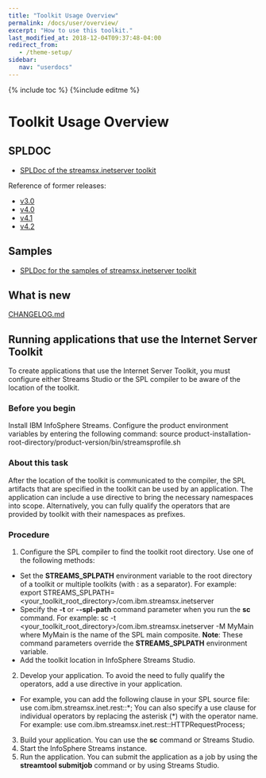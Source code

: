 ```yaml
---
title: "Toolkit Usage Overview"
permalink: /docs/user/overview/
excerpt: "How to use this toolkit."
last_modified_at: 2018-12-04T09:37:48-04:00
redirect_from:
   - /theme-setup/
sidebar:
   nav: "userdocs"
---
```

{% include toc %}
{%include editme %}

# Toolkit Usage Overview

## SPLDOC

* [SPLDoc of the streamsx.inetserver toolkit](https://ibmstreams.github.io/streamsx.inetserver/doc/spldoc/html/tk$com.ibm.streamsx.inetserver/tk$com.ibm.streamsx.inetserver.html)

Reference of former releases:
* [v3.0](https://ibmstreams.github.io/streamsx.inetserver/v3.0/doc/spldoc/html/index.html)
* [v4.0](https://ibmstreams.github.io/streamsx.inetserver/v4.0/doc/spldoc/html/index.html)
* [v4.1](https://ibmstreams.github.io/streamsx.inetserver/v4.1/doc/spldoc/html/index.html)
* [v4.2](https://ibmstreams.github.io/streamsx.inetserver/v4.2/doc/spldoc/html/index.html)

## Samples

* [SPLDoc for the samples of streamsx.inetserver toolkit](https://ibmstreams.github.io/streamsx.inetserver/samples/doc/spldoc/html/index.html)


## What is new

[CHANGELOG.md](https://github.com/IBMStreams/streamsx.inetserver/blob/master/CHANGELOG.md)


## Running applications that use the Internet Server Toolkit

To create applications that use the Internet Server Toolkit, you must configure either Streams Studio
or the SPL compiler to be aware of the location of the toolkit.

### Before you begin

Install IBM InfoSphere Streams. Configure the product environment variables by entering the following command: 
    source product-installation-root-directory/product-version/bin/streamsprofile.sh

### About this task

After the location of the toolkit is communicated to the compiler, the SPL artifacts that are specified
in the toolkit can be used by an application. The application can include a use directive to bring the necessary namespaces into scope.
Alternatively, you can fully qualify the operators that are provided by toolkit with their namespaces as prefixes.

### Procedure

1. Configure the SPL compiler to find the toolkit root directory. Use one of the following methods:
  * Set the **STREAMS_SPLPATH** environment variable to the root directory of a toolkit
    or multiple toolkits (with : as a separator).  For example:
      export STREAMS_SPLPATH=<your_toolkit_root_directory>/com.ibm.streamsx.inetserver
  * Specify the **-t** or **--spl-path** command parameter when you run the **sc** command. For example:
      sc -t <your_toolkit_root_directory>/com.ibm.streamsx.inetserver -M MyMain
    where MyMain is the name of the SPL main composite.
    **Note**: These command parameters override the **STREAMS_SPLPATH** environment variable.
  * Add the toolkit location in InfoSphere Streams Studio.
2. Develop your application. To avoid the need to fully qualify the operators, add a use directive in your application. 
  * For example, you can add the following clause in your SPL source file:
      use com.ibm.streamsx.inet.rest::*;
    You can also specify a use clause for individual operators by replacing the asterisk (\*) with the operator name. For example: 
      use com.ibm.streamsx.inet.rest::HTTPRequestProcess;
3. Build your application.  You can use the **sc** command or Streams Studio.  
4. Start the InfoSphere Streams instance. 
5. Run the application. You can submit the application as a job by using the **streamtool submitjob** command or by using Streams Studio. 

